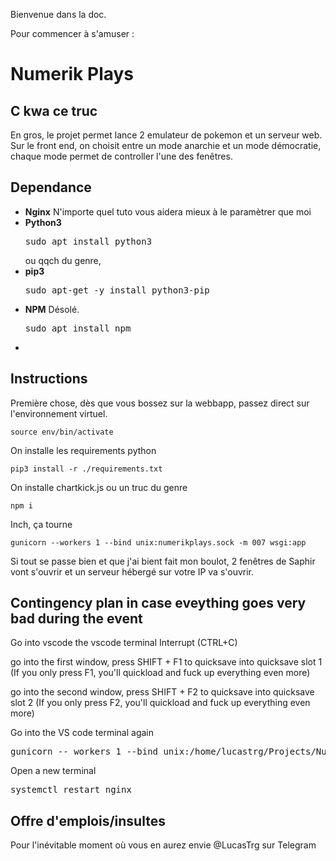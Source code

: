 Bienvenue dans la doc.

Pour commencer à s'amuser :
# Numerik Plays

## C kwa ce truc
En gros, le projet permet lance 2 emulateur de pokemon et un serveur web. Sur le front end, on choisit entre un mode anarchie et un mode démocratie, chaque mode permet de controller l'une des fenêtres.


## Dependance
<ul>
<li>
    <b>Nginx</b> N'importe quel tuto vous aidera mieux à le paramètrer que moi
</li>

<li>
    <b>Python3</b> <pre>sudo apt install python3</pre> ou qqch du genre, 
</li>

<li>
    <b>pip3</b> <pre>sudo apt-get -y install python3-pip</pre>
</li>
<li>
    <b>NPM</b> Désolé. <pre>sudo apt install npm</pre> 
</li>
<li>

</li>

</ul>


## Instructions
Première chose, dès que vous bossez sur la webbapp, passez direct sur l'environnement virtuel.

```source env/bin/activate ```

On installe les requirements python

```pip3 install -r ./requirements.txt```

On installe chartkick.js ou un truc du genre

```npm i```

Inch, ça tourne

```gunicorn --workers 1 --bind unix:numerikplays.sock -m 007 wsgi:app```

Si tout se passe bien et que j'ai bient fait mon boulot, 2 fenêtres de Saphir vont s'ouvrir et un serveur hébergé sur votre IP va s'ouvrir.

## Contingency plan in case eveything goes very bad during the event

Go into vscode the vscode terminal
Interrupt (CTRL+C)

go into the first window, press SHIFT + F1 to quicksave into quicksave slot 1 (If you only press F1, you'll quickload and fuck up everything even more)

go into the second window, press SHIFT + F2 to quicksave into quicksave slot 2 (If you only press F2, you'll quickload and fuck up everything even more)

Go into the VS code terminal again
<pre>gunicorn -- workers 1 --bind unix:/home/lucastrg/Projects/NumerikPlaysFlask/numerikplays.sock -m 007 wsgi:app</pre>

Open a new terminal
<pre>systemctl restart nginx</pre>



## Offre d'emplois/insultes
Pour l'inévitable moment où vous en aurez envie @LucasTrg sur Telegram

